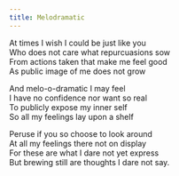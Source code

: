 ```yaml
---
title: Melodramatic
---
```


At times I wish I could be just like you  
Who does not care what repurcuasions sow  
From actions taken that make me feel good  
As public image of me does not grow 

And melo-o-dramatic I may feel  
I have no confidence nor want so real  
To publicly expose my inner self  
So all my feelings lay upon a shelf

Peruse if you so choose to look around  
At all my feelings there not on display  
For these are what I dare not yet express  
But brewing still are thoughts I dare not say.
